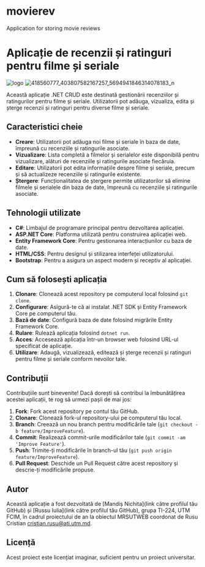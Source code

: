 # movierev
Application for storing movie reviews

# Aplicație de recenzii și ratinguri pentru filme și seriale
![logo](https://github.com/russuiulia/movierev/assets/51412651/8a0df27e-7ff2-4a0d-87f2-1b0f51402032)
![418560777_403807582167257_5694941846314078183_n](https://github.com/russuiulia/movierev/assets/51412651/8b314a90-36b2-4882-b4cc-2c007b8d92c8)

Această aplicație .NET CRUD este destinată gestionării recenziilor și ratingurilor pentru filme și seriale. Utilizatorii pot adăuga, vizualiza, edita și șterge recenzii și ratinguri pentru diverse filme și seriale.

## Caracteristici cheie

- **Creare**: Utilizatorii pot adăuga noi filme și seriale în baza de date, împreună cu recenziile și ratingurile asociate.
- **Vizualizare**: Lista completă a filmelor și serialelor este disponibilă pentru vizualizare, alături de recenziile și ratingurile asociate fiecăruia.
- **Editare**: Utilizatorii pot edita informațiile despre filme și seriale, precum și să actualizeze recenziile și ratingurile existente.
- **Ștergere**: Funcționalitatea de ștergere permite utilizatorilor să elimine filmele și serialele din baza de date, împreună cu recenziile și ratingurile asociate.

## Tehnologii utilizate

- **C#**: Limbajul de programare principal pentru dezvoltarea aplicației.
- **ASP.NET Core**: Platforma utilizată pentru construirea aplicației web.
- **Entity Framework Core**: Pentru gestionarea interacțiunilor cu baza de date.
- **HTML/CSS**: Pentru designul și stilizarea interfeței utilizatorului.
- **Bootstrap**: Pentru a asigura un aspect modern și receptiv al aplicației.

## Cum să folosești aplicația

1. **Clonare**: Clonează acest repository pe computerul local folosind `git clone`.
2. **Configurare**: Asigură-te că ai instalat .NET SDK și Entity Framework Core pe computerul tău.
3. **Bază de date**: Configură baza de date folosind migrările Entity Framework Core.
4. **Rulare**: Rulează aplicația folosind `dotnet run`.
5. **Acces**: Accesează aplicația într-un browser web folosind URL-ul specificat de aplicație.
6. **Utilizare**: Adaugă, vizualizează, editează și șterge recenzii și ratinguri pentru filme și seriale conform nevoilor tale.

## Contribuții

Contribuțiile sunt binevenite! Dacă dorești să contribui la îmbunătățirea acestei aplicații, te rog să urmezi pașii de mai jos:

1. **Fork**: Fork acest repository pe contul tău GitHub.
2. **Clonare**: Clonează fork-ul repository-ului pe computerul tău local.
3. **Branch**: Creează un nou branch pentru modificările tale (`git checkout -b feature/ImproveFeature`).
4. **Commit**: Realizează commit-urile modificărilor tale (`git commit -am 'Improve Feature'`).
5. **Push**: Trimite-ți modificările în branch-ul tău (`git push origin feature/ImproveFeature`).
6. **Pull Request**: Deschide un Pull Request către acest repository și descrie-ți modificările propuse.

## Autor

Această aplicație a fost dezvoltată de [Mandiș Nichita](link către profilul tău GitHub) și [Russu Iulia](link către profilul tău GitHub), grupa TI-224, UTM FCIM, în cadrul proiectului de an la obiectul MRSUTWEB coordonat de Rusu Cristian cristian.rusu@ati.utm.md.

## Licență

Acest proiect este licențiat imaginar, suficient pentru un proiect universitar.
